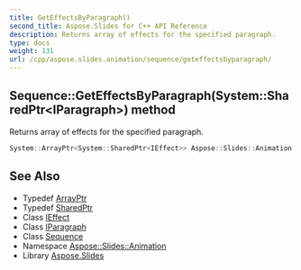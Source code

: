 ```yaml
---
title: GetEffectsByParagraph()
second_title: Aspose.Slides for C++ API Reference
description: Returns array of effects for the specified paragraph.
type: docs
weight: 131
url: /cpp/aspose.slides.animation/sequence/geteffectsbyparagraph/
---
```

## Sequence::GetEffectsByParagraph(System::SharedPtr\<IParagraph\>) method


Returns array of effects for the specified paragraph.

```cpp
System::ArrayPtr<System::SharedPtr<IEffect>> Aspose::Slides::Animation::Sequence::GetEffectsByParagraph(System::SharedPtr<IParagraph> paragraph) override
```

## See Also

* Typedef [ArrayPtr](../../system/arrayptr/)
* Typedef [SharedPtr](../../system/sharedptr/)
* Class [IEffect](../ieffect/)
* Class [IParagraph](../../aspose.slides/iparagraph/)
* Class [Sequence](./)
* Namespace [Aspose::Slides::Animation](../)
* Library [Aspose.Slides](../../)